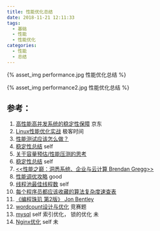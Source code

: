 ```yaml
---
title: 性能优化总结
date: 2018-11-21 12:11:33
tags: 
  - 基础
  - 性能
  - 性能优化
categories: 
  - 性能  
  - 总结
---
```


<p></p>
<!-- more -->

{% asset_img performance.jpg 性能优化总结 %}

{% asset_img performance2.jpg 性能优化总结 %}

## 参考：
1. [高性能高并发系统的稳定性保障](http://dwz.cn/4SrP4L) 京东
2. [Linux性能优化实战](https://time.geekbang.org/column/intro/140)  极客时间
3. [性能测试应该怎么做？](https://coolshell.cn/articles/17381.html) 
4. [稳定性总结](../../../../2017/05/09/stability/) self
5. [关于容量预估/性能压测的思考](http://blog.jobbole.com/88958/)
6. [稳定性总结](../../../../2017/05/09/stability/)  self
7. [<<性能之巅：洞悉系统、企业与云计算  Brendan Gregg>>](http://item.jd.com/11755695.html)
8. [性能调优攻略](https://coolshell.cn/articles/7490.html/comment-page-1) good
9. [线程池最佳线程数](../../../../2014/07/02/threadNum/)  self
10. [每个程序员都应该收藏的算法复杂度速查表](http://www.codeceo.com/article/algorithm-complexity-table.html)
11. [《编程珠玑 第2版》 Jon Bentley](http://item.jd.com/11642529.html)
12. [wordcount设计与优化](https://yq.aliyun.com/articles/25487)  竞赛题
13. [mysql](../../../../2019/09/10/mysql/) self 索引优化， 锁的优化   未
14. [Nginx优化](../../../../2020/03/26/nginxOptimize/)  self 未
